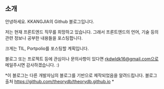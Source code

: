 
## 소개

안녕하세요. KKANGJIA의 Github 블로그입니다.

저는 현재 프론트엔드 직무를 희망하고 있습니다. 그래서 프론트엔드의 언어, 기술 등의 관련 정보나 공부한 내용들을 포스팅합니다.

크게는 TIL, Portpolio를 포스팅할 계획입니다.

블로그 또는 프로젝트 등에 관심이나 문의사항이 있다면 rkdwldk16@gmail.com으로 메일주시면 감사하겠습니다. :)

*이 블로그는 다른 개발자님의 블로그를 기반으로 제작되었음을 알려드립니다. 블로그 출처 https://github.com/theorydb/theorydb.github.io *
